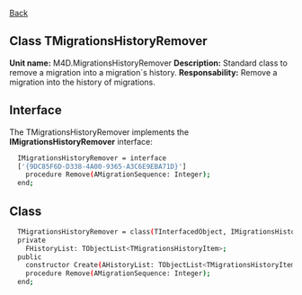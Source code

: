 [Back](CLASS_REFERENCES.md)
## Class **TMigrationsHistoryRemover** ## 

**Unit name:** M4D.MigrationsHistoryRemover
**Description:** Standard class to remove a migration into a migration´s history.
**Responsability:** Remove a migration into the history of migrations.

## Interface ##
The TMigrationsHistoryRemover implements the **IMigrationsHistoryRemover** interface:
```sh
  IMigrationsHistoryRemover = interface
  ['{9DC85F6D-D338-4A00-9365-A3C6E9EBA71D}']
    procedure Remove(AMigrationSequence: Integer);
  end;
```

## Class ##

```sh
  TMigrationsHistoryRemover = class(TInterfacedObject, IMigrationsHistoryRemover)
  private
    FHistoryList: TObjectList<TMigrationsHistoryItem>;
  public
    constructor Create(AHistoryList: TObjectList<TMigrationsHistoryItem>); reintroduce;
    procedure Remove(AMigrationSequence: Integer);
  end;
```